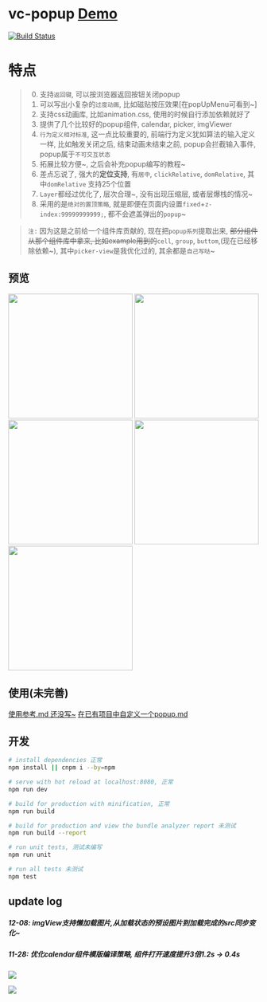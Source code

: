 # vc-popup [Demo](https://deepkolos.github.io/vc-popup/)

[![Build Status](https://travis-ci.org/deepkolos/vc-popup.svg?branch=master)](https://travis-ci.org/deepkolos/vc-popup)

# 特点

> 0. 支持`返回键`, 可以按浏览器返回按钮关闭popup
> 1. 可以写出小复杂的`过度动画`, 比如磁贴按压效果[在popUpMenu可看到~]
> 2. 支持css动画库, 比如animation.css, 使用的时候自行添加依赖就好了
> 3. 提供了几个比较好的popup组件, calendar, picker, imgViewer
> 4. `行为定义相对标准`, 这一点比较重要的, 前端行为定义犹如算法的输入定义一样, 比如触发关闭之后, 结束动画未结束之前, popup会拦截输入事件, popup属于`不可交互状态`
> 5. 拓展比较方便~, 之后会补充popup编写的教程~
> 6. 差点忘说了, 强大的**定位支持**, 有`居中`, `clickRelative`, `domRelative`, 其中`domRelative` 支持25个位置
> 7. `Layer`都经过优化了, 层次合理~, 没有出现压缩层, 或者层爆栈的情况~
> 8. 采用的是`绝对的置顶策略`, 就是即便在页面内设置`fixed`+`z-index:99999999999;`, 都不会遮盖弹出的`popup`~

> `注:` 因为这是之前给一个组件库贡献的, 现在把`popup系列`提取出来, ~~部分组件从那个组件库中拿来, 比如example用到的~~`cell`, `group`, `buttom`,(现在已经移除依赖~), 其中`picker-view`是我优化过的, 其余都是`自己写哒`~ 
 

## 预览

<div>
  <img src="https://raw.githubusercontent.com/deepkolos/vc-popup/master/static/domRelative-25-location.png" width = "250" alt="" style="display:inline-block;"/>
  <img src="https://raw.githubusercontent.com/deepkolos/vc-popup/master/static/popup-calendar.gif" width = "250" alt="" style="display:inline-block;"/>
  <img src="https://raw.githubusercontent.com/deepkolos/vc-popup/master/static/popup-picker.gif" width = "250" alt="" style="display:inline-block;"/>
  <img src="https://raw.githubusercontent.com/deepkolos/vc-popup/master/static/popup-img-viewer2.gif" width = "250" alt="" style="display:inline-block;"/>
  <img src="https://raw.githubusercontent.com/deepkolos/vc-popup/master/static/popup-tile-press.gif" width = "250" alt="" style="display:inline-block;"/>
</div>

## 使用(未完善)

[使用参考.md 还没写~]()
[在已有项目中自定义一个popup.md](https://github.com/deepkolos/vc-popup/doc/create-a-custom-popup.md)


## 开发

``` bash
# install dependencies 正常
npm install || cnpm i --by=npm

# serve with hot reload at localhost:8080, 正常
npm run dev

# build for production with minification, 正常
npm run build

# build for production and view the bundle analyzer report 未测试
npm run build --report

# run unit tests, 测试未编写
npm run unit

# run all tests 未测试
npm test
```

## update log

##### 12-08: imgView支持懒加载图片,从加载状态的预设图片到加载完成的src同步变化~


##### 11-28: 优化calendar组件模版编译策略, 组件打开速度提升3倍1.2s -> 0.4s

![](https://user-gold-cdn.xitu.io/2017/11/28/1600074a1f937307?imageView2/0/w/1280/h/960/format/webp/ignore-error/1)

![](https://user-gold-cdn.xitu.io/2017/11/28/1600074f84f1e54e?imageView2/0/w/1280/h/960/format/webp/ignore-error/1)